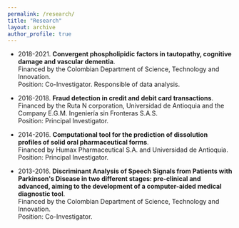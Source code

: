 ```yaml
---
permalink: /research/
title: "Research"
layout: archive
author_profile: true
---
```



- 2018-2021. **Convergent phospholipidic factors in tautopathy, cognitive damage and vascular dementia**.           
Financed by the Colombian Department of Science, Technology and Innovation.\
Position: Co-Investigator. Responsible of data analysis.

- 2016-2018. **Fraud detection in credit and debit card transactions**.          
Financed by the Ruta N corporation, Universidad de Antioquia and the Company E.G.M. Ingeniería sin Fronteras S.A.S.\
Position:  Principal Investigator.

- 2014-2016. **Computational tool for the prediction of dissolution profiles of solid oral pharmaceutical forms**.         
Financed by Humax Pharmaceutical S.A. and Universidad de Antioquia.\
Position: Principal Investigator.

- 2013-2016. **Discriminant Analysis of Speech Signals from Patients with Parkinson's Disease in two different stages: pre-clinical and advanced, aiming to the development of a computer-aided medical diagnostic tool**.        
Financed by the Colombian Department of Science, Technology and Innovation.\
Position: Co-Investigator.
